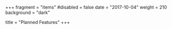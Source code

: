 +++
fragment = "items"
#disabled = false
date = "2017-10-04"
weight = 210
background = "dark"

title = "Planned Features"
+++
